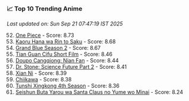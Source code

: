 ### 📈 Top 10 Trending Anime

*Last updated on: Sun Sep 21 07:47:19 IST 2025*

52. [One Piece](https://myanimelist.net/anime/21) - Score: 8.73
68. [Kaoru Hana wa Rin to Saku](https://myanimelist.net/anime/59845) - Score: 8.68
73. [Grand Blue Season 2](https://myanimelist.net/anime/59986) - Score: 8.67
168. [Tian Guan Cifu Short Film](https://myanimelist.net/anime/60988) - Score: 8.46
182. [Doupo Cangqiong: Nian Fan](https://myanimelist.net/anime/51039) - Score: 8.44
207. [Dr. Stone: Science Future Part 2](https://myanimelist.net/anime/61322) - Score: 8.41
215. [Xian Ni](https://myanimelist.net/anime/55809) - Score: 8.39
226. [Chiikawa](https://myanimelist.net/anime/50250) - Score: 8.38
247. [Tunshi Xingkong 4th Season](https://myanimelist.net/anime/56524) - Score: 8.36
354. [Seishun Buta Yarou wa Santa Claus no Yume wo Minai](https://myanimelist.net/anime/57433) - Score: 8.24
